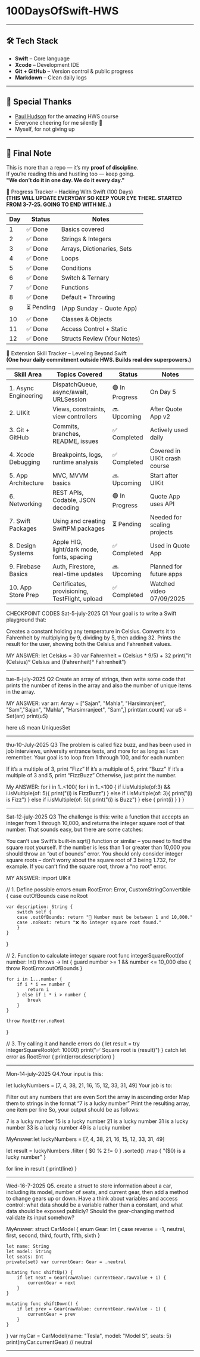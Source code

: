 # 100DaysOfSwift-HWS

---

## 🛠 Tech Stack

- **Swift** – Core language  
- **Xcode** – Development IDE  
- **Git + GitHub** – Version control & public progress  
- **Markdown** – Clean daily logs

---

## 🙏 Special Thanks

- [Paul Hudson](https://www.hackingwithswift.com) for the amazing HWS course  
- Everyone cheering for me silently 🫶  
- Myself, for not giving up

---

## 📌 Final Note

This is more than a repo — it’s my **proof of discipline**.  
If you’re reading this and hustling too — keep going.  
**"We don’t do it in one day. We do it every day."**

📆 Progress Tracker – Hacking With Swift (100 Days)  
**(THIS WILL UPDATE EVERYDAY SO KEEP YOUR EYE THERE. STARTED FROM 3-7-25. GOING TO END WITH ME..)**



| Day | Status    | Notes                       |
|-----|-----------|-----------------------------|
| 1   | ✅ Done    | Basics covered              |
| 2   | ✅ Done    | Strings & Integers          |
| 3   | ✅ Done    | Arrays, Dictionaries, Sets  |
| 4   | ✅ Done    | Loops                       |
| 5   | ✅ Done    | Conditions                  |
| 6   | ✅ Done    | Switch & Ternary            |
| 7   | ✅ Done    | Functions                   |
| 8   | ✅ Done    | Default + Throwing          |
| 9   | ⏳ Pending | (App Sunday - Quote App)    |
| 10  | ✅ Done    | Classes & Objects           |
| 11  | ✅ Done    | Access Control + Static     |
| 12  | ✅ Done    | Structs Review (Your Notes) |






 
🚀 Extension Skill Tracker – Leveling Beyond Swift  
**(One hour daily commitment outside HWS. Builds real dev superpowers.)**

| Skill Area           | Topics Covered                                  | Status        | Notes                        |
|----------------------|--------------------------------------------------|----------------|-------------------------------|
| 1. Async Engineering | DispatchQueue, async/await, URLSession           | 🟢 In Progress | On Day 5                      |
| 2. UIKit             | Views, constraints, view controllers             | 🔜 Upcoming    | After Quote App v2            |
| 3. Git + GitHub      | Commits, branches, README, issues                | ✅ Completed   | Actively used daily           |
| 4. Xcode Debugging   | Breakpoints, logs, runtime analysis              | ✅ Completed   | Covered in UIKit crash course |
| 5. App Architecture  | MVC, MVVM basics                                 | 🔜 Upcoming    | Start after UIKit             |
| 6. Networking        | REST APIs, Codable, JSON decoding                | 🟢 In Progress | Quote App uses API            |
| 7. Swift Packages    | Using and creating SwiftPM packages              | ⏳ Pending     | Needed for scaling projects   |
| 8. Design Systems    | Apple HIG, light/dark mode, fonts, spacing       | ✅ Completed   | Used in Quote App             |
| 9. Firebase Basics   | Auth, Firestore, real-time updates               | 🔜 Upcoming    | Planned for future apps       |
| 10. App Store Prep   | Certificates, provisioning, TestFlight, upload   | ✅ Completed   | Watched video 07/09/2025      |










CHECKPOINT CODES 
Sat-5-july-2025
Q1 Your goal is to write a Swift playground that:

Creates a constant holding any temperature in Celsius.
Converts it to Fahrenheit by multiplying by 9, dividing by 5, then adding 32.
Prints the result for the user, showing both the Celsius and Fahrenheit values.



MY ANSWER: let Celsius = 30
var Fahrenheit = (Celsius * 9/5) + 32
print("it \(Celsius)° Celsius and \(Fahrenheit)° Fahrenheit")
____________________________________________________________________________
tue-8-july-2025
Q2 Create an array of strings, then write some code that prints the number of items in the array and also the number of unique items in the array.





MY ANSWER: var arr: Array = ["Sajan", "Mahla", "Harsimranjeet", "Sam","Sajan", "Mahla", "Harsimranjeet", "Sam",]
print(arr.count)
var uS = Set(arr)
print(uS)

here uS mean UniquesSet

_____________________________________________________________________________
thu-10-July-2025
Q3 The problem is called fizz buzz, and has been used in job interviews, university entrance tests, and more for as long as I can remember. Your goal is to loop from 1 through 100, and for each number:

If it’s a multiple of 3, print “Fizz”
If it’s a multiple of 5, print “Buzz”
If it’s a multiple of 3 and 5, print “FizzBuzz”
Otherwise, just print the number.


My ANSWER: for i in 1..<100{
    for i in 1..<100 {
    if i.isMultiple(of:3) && i.isMultiple(of: 5){
        print("\(i) is FizzBuzz")
    }
    else if i.isMultiple(of: 3){
        print("\(i) is Fizz")
    }
    else if i.isMultiple(of: 5){
        print("\(i) is Buzz")
    }
    else { print(i)
    }
    }
    }
_____________________________________________________________________________
Sat-12-july-2025
Q3 The challenge is this: write a function that accepts an integer from 1 through 10,000, and returns the integer square root of that number. That sounds easy, but there are some catches:

You can’t use Swift’s built-in sqrt() function or similar – you need to find the square root yourself.
If the number is less than 1 or greater than 10,000 you should throw an “out of bounds” error.
You should only consider integer square roots – don’t worry about the square root of 3 being 1.732, for example.
If you can’t find the square root, throw a “no root” error.


MY ANSWER: import UIKit




// 1. Define possible errors
enum RootError: Error, CustomStringConvertible {
    case outOfBounds
    case noRoot
    
    var description: String {
        switch self {
        case .outOfBounds: return "🚫 Number must be between 1 and 10,000."
        case .noRoot: return "❌ No integer square root found."
        }
    }
}

// 2. Function to calculate integer square root
func integerSquareRoot(of number: Int) throws -> Int {
    guard number >= 1 && number <= 10_000 else {
        throw RootError.outOfBounds
    }

    for i in 1...number {
        if i * i == number {
            return i
        } else if i * i > number {
            break
        }
    }
    
    throw RootError.noRoot
}

// 3. Try calling it and handle errors
do {
    let result = try integerSquareRoot(of: 10000)
    print("✅ Square root is \(result)")
} catch let error as RootError {
    print(error.description)
}

___________________________________________________________________________________
Mon-14-july-2025
Q4.Your input is this:

let luckyNumbers = [7, 4, 38, 21, 16, 15, 12, 33, 31, 49]
Your job is to:

Filter out any numbers that are even
Sort the array in ascending order
Map them to strings in the format “7 is a lucky number”
Print the resulting array, one item per line
So, your output should be as follows:

7 is a lucky number
15 is a lucky number
21 is a lucky number
31 is a lucky number
33 is a lucky number
49 is a lucky number



MyAnswer:let luckyNumbers = [7, 4, 38, 21, 16, 15, 12, 33, 31, 49]

let result = luckyNumbers
    .filter { $0 % 2 != 0 }
    .sorted()
    .map { "\($0) is a lucky number" }

for line in result {
    print(line)
}

___________________________________________________________________________________
 Wed-16-7-2025
 Q5. create a struct to store information about a car, including its model, number of seats, and current gear, then add a method to change gears up or down. Have a think about variables and access control: what data should be a variable rather than a constant, and what data should be exposed publicly? Should the gear-changing method validate its input somehow?

 MyAnswer: struct CarModel {
    enum Gear: Int {
        case reverse = -1, neutral, first, second, third, fourth, fifth, sixth
    }

    let name: String
    let model: String
    let seats: Int
    private(set) var currentGear: Gear = .neutral

    mutating func shiftUp() {
        if let next = Gear(rawValue: currentGear.rawValue + 1) {
            currentGear = next
        }
    }

    mutating func shiftDown() {
        if let prev = Gear(rawValue: currentGear.rawValue - 1) {
            currentGear = prev
        }
    }
}
var myCar = CarModel(name: "Tesla", model: "Model S", seats: 5)
print(myCar.currentGear)   // neutral

___________________________________________________________________________________
